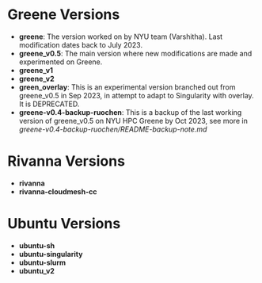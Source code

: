 # Greene Versions
* **greene**:
The version worked on by NYU team (Varshitha). Last modification dates back to July 2023.
* **greene_v0.5**:
The main version where new modifications are made and experimented on Greene.
* **greene_v1**
* **greene_v2**
* **green_overlay**:
This is an experimental version branched out from greene_v0.5 in Sep 2023, in attempt to adapt to Singularity with overlay. It is DEPRECATED.
* **greene-v0.4-backup-ruochen**:
This is a backup of the last working version of greene_v0.5 on NYU HPC Greene by Oct 2023, see more in *greene-v0.4-backup-ruochen/README-backup-note.md*


# Rivanna Versions
* **rivanna**
* **rivanna-cloudmesh-cc**


# Ubuntu Versions
* **ubuntu-sh**
* **ubuntu-singularity**
* **ubuntu-slurm**
* **ubuntu_v2**